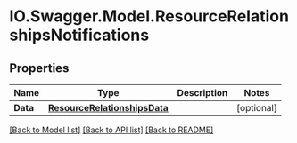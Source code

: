 # IO.Swagger.Model.ResourceRelationshipsNotifications
## Properties

Name | Type | Description | Notes
------------ | ------------- | ------------- | -------------
**Data** | [**ResourceRelationshipsData**](ResourceRelationshipsData.md) |  | [optional] 

[[Back to Model list]](../README.md#documentation-for-models) [[Back to API list]](../README.md#documentation-for-api-endpoints) [[Back to README]](../README.md)

